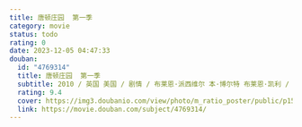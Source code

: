 ```yaml
---
title: 唐顿庄园  第一季
category: movie
status: todo
rating: 0
date: 2023-12-05 04:47:33
douban:
  id: "4769314"
  title: 唐顿庄园  第一季
  subtitle: 2010 / 英国 美国 / 剧情 / 布莱恩·派西维尔 本·博尔特 布莱恩·凯利 / 休·博纳维尔 米歇尔·道克瑞
  rating: 9.4
  cover: https://img3.doubanio.com/view/photo/m_ratio_poster/public/p1592582113.jpg
  link: https://movie.douban.com/subject/4769314/
---
```


